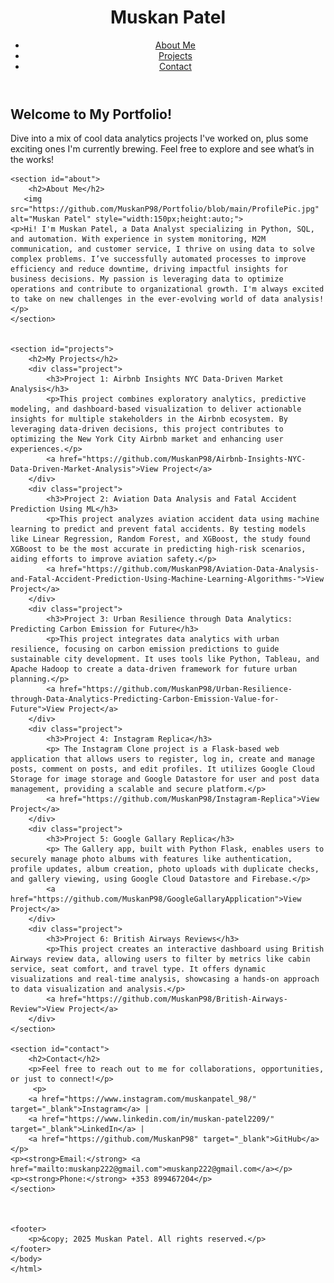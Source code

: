 <!DOCTYPE html>
<html lang="en">
<head>
    <meta charset="UTF-8">
    <meta name="viewport" content="width=device-width, initial-scale=1.0">
    <title>Muskan's Portfolio</title>
    <link rel="stylesheet" href="styles.css">
</head>
<body>
    <header>
        <div class="navbar">
             <h1>Muskan Patel</h1>
            <nav>
                <ul>
                    <li><a href="#about">About Me</a></li>
                    <li><a href="#projects">Projects</a></li>
                    <li><a href="#contact">Contact</a></li>
                </ul>
            </nav>
        </div>
    </header>
    <section id="hero">
        <h2>Welcome to My Portfolio!</h2>
        <p>Dive into a mix of cool data analytics projects I've worked on, plus some exciting ones I'm currently brewing. Feel free to explore and see what’s in the works!</p>
    </section>

    <section id="about">
        <h2>About Me</h2>
       <img src="https://github.com/MuskanP98/Portfolio/blob/main/ProfilePic.jpg" alt="Muskan Patel" style="width:150px;height:auto;">
    <p>Hi! I'm Muskan Patel, a Data Analyst specializing in Python, SQL, and automation. With experience in system monitoring, M2M communication, and customer service, I thrive on using data to solve complex problems. I’ve successfully automated processes to improve efficiency and reduce downtime, driving impactful insights for business decisions. My passion is leveraging data to optimize operations and contribute to organizational growth. I'm always excited to take on new challenges in the ever-evolving world of data analysis!</p>
    </section>


    <section id="projects">
        <h2>My Projects</h2>
        <div class="project">
            <h3>Project 1: Airbnb Insights NYC Data-Driven Market Analysis</h3>
            <p>This project combines exploratory analytics, predictive modeling, and dashboard-based visualization to deliver actionable insights for multiple stakeholders in the Airbnb ecosystem. By leveraging data-driven decisions, this project contributes to optimizing the New York City Airbnb market and enhancing user experiences.</p>
            <a href="https://github.com/MuskanP98/Airbnb-Insights-NYC-Data-Driven-Market-Analysis">View Project</a>
        </div>
        <div class="project">
            <h3>Project 2: Aviation Data Analysis and Fatal Accident Prediction Using ML</h3>
            <p>This project analyzes aviation accident data using machine learning to predict and prevent fatal accidents. By testing models like Linear Regression, Random Forest, and XGBoost, the study found XGBoost to be the most accurate in predicting high-risk scenarios, aiding efforts to improve aviation safety.</p>
            <a href="https://github.com/MuskanP98/Aviation-Data-Analysis-and-Fatal-Accident-Prediction-Using-Machine-Learning-Algorithms-">View Project</a>
        </div>
        <div class="project">
            <h3>Project 3: Urban Resilience through Data Analytics: Predicting Carbon Emission for Future</h3>
            <p>This project integrates data analytics with urban resilience, focusing on carbon emission predictions to guide sustainable city development. It uses tools like Python, Tableau, and Apache Hadoop to create a data-driven framework for future urban planning.</p>
            <a href="https://github.com/MuskanP98/Urban-Resilience-through-Data-Analytics-Predicting-Carbon-Emission-Value-for-Future">View Project</a>
        </div>
        <div class="project">
            <h3>Project 4: Instagram Replica</h3>
            <p> The Instagram Clone project is a Flask-based web application that allows users to register, log in, create and manage posts, comment on posts, and edit profiles. It utilizes Google Cloud Storage for image storage and Google Datastore for user and post data management, providing a scalable and secure platform.</p>
            <a href="https://github.com/MuskanP98/Instagram-Replica">View Project</a>
        </div>
        <div class="project">
            <h3>Project 5: Google Gallary Replica</h3>
            <p> The Gallery app, built with Python Flask, enables users to securely manage photo albums with features like authentication, profile updates, album creation, photo uploads with duplicate checks, and gallery viewing, using Google Cloud Datastore and Firebase.</p>
            <a href="https://github.com/MuskanP98/GoogleGallaryApplication">View Project</a>
        </div>
        <div class="project">
            <h3>Project 6: British Airways Reviews</h3>
            <p>This project creates an interactive dashboard using British Airways review data, allowing users to filter by metrics like cabin service, seat comfort, and travel type. It offers dynamic visualizations and real-time analysis, showcasing a hands-on approach to data visualization and analysis.</p>
            <a href="https://github.com/MuskanP98/British-Airways-Review">View Project</a>
        </div>
    </section>

    <section id="contact">
        <h2>Contact</h2>
        <p>Feel free to reach out to me for collaborations, opportunities, or just to connect!</p>
         <p>
        <a href="https://www.instagram.com/muskanpatel_98/" target="_blank">Instagram</a> | 
        <a href="https://www.linkedin.com/in/muskan-patel2209/" target="_blank">LinkedIn</a> | 
        <a href="https://github.com/MuskanP98" target="_blank">GitHub</a>
    </p>
    <p><strong>Email:</strong> <a href="mailto:muskanp222@gmail.com">muskanp222@gmail.com</a></p>
    <p><strong>Phone:</strong> +353 899467204</p>
    </section>
    


    <footer>
        <p>&copy; 2025 Muskan Patel. All rights reserved.</p>
    </footer>
    </body>
    </html>
